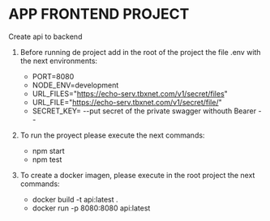 # APP FRONTEND PROJECT

Create api to backend

1. Before running de project add in the root of the project the file .env with the next environments:
    -   PORT=8080
    -   NODE_ENV=development
    -   URL_FILES="https://echo-serv.tbxnet.com/v1/secret/files"
    -   URL_FILE="https://echo-serv.tbxnet.com/v1/secret/file/"
    -   SECRET_KEY= --put secret of the private swagger withouth Bearer --

2. To run the proyect please execute the next commands:
    -   npm start 
    -   npm test

3. To create a docker imagen, please execute in the root project the next commands:

    -   docker build -t api:latest .
    -   docker run -p 8080:8080 api:latest
